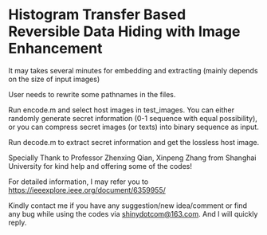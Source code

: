 # Histogram Transfer Based Reversible Data Hiding with Image Enhancement

 It may takes several minutes for embedding and extracting (mainly depends on the size of input images)
 
 User needs to rewrite some pathnames in the files.
 
 Run encode.m and select host images in test_images. You can either randomly generate secret information (0-1 sequence with equal possibility), or you can compress secret images (or texts) into binary sequence as input.
 
 Run decode.m to extract secret information and get the lossless host image.
 
 Specially Thank to Professor Zhenxing Qian, Xinpeng Zhang from Shanghai University for kind help and offering some of the codes!
 
 For detailed information, I may refer you to https://ieeexplore.ieee.org/document/6359955/

  Kindly contact me if you have any suggestion/new idea/comment or find any bug while using the codes via shinydotcom@163.com. And I will   quickly reply.
